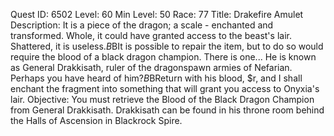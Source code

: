 Quest ID: 6502
Level: 60
Min Level: 50
Race: 77
Title: Drakefire Amulet
Description: It is a piece of the dragon; a scale - enchanted and transformed. Whole, it could have granted access to the beast's lair. Shattered, it is useless.$B$BIt is possible to repair the item, but to do so would require the blood of a black dragon champion. There is one... He is known as General Drakkisath, ruler of the dragonspawn armies of Nefarian. Perhaps you have heard of him?$B$BReturn with his blood, $r, and I shall enchant the fragment into something that will grant you access to Onyxia's lair.
Objective: You must retrieve the Blood of the Black Dragon Champion from General Drakkisath. Drakkisath can be found in his throne room behind the Halls of Ascension in Blackrock Spire.
